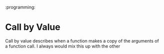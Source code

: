 :programming:

# Call by Value

Call by value describes when a function makes a copy of the arguments of a function call.
I always would mix this up with the other
